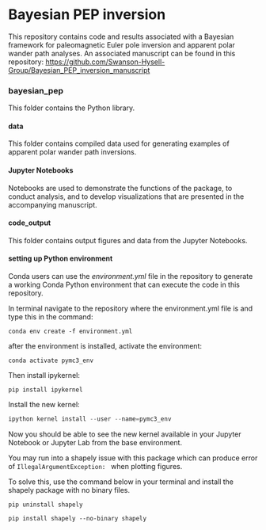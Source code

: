 # Bayesian PEP inversion

This repository contains code and results associated with a Bayesian framework for paleomagnetic Euler pole inversion and apparent polar wander path analyses. An associated manuscript can be found in this repository: https://github.com/Swanson-Hysell-Group/Bayesian_PEP_inversion_manuscript 



### bayesian_pep

This folder contains the Python library.



#### data 

This folder contains compiled data used for generating examples of apparent polar wander path inversions.



#### Jupyter Notebooks

Notebooks are used to demonstrate the functions of the package, to conduct analysis, and to develop visualizations that are presented in the accompanying manuscript.


#### code_output 

This folder contains output figures and data from the Jupyter Notebooks.



#### setting up Python environment

Conda users can use the _environment.yml_ file in the repository to generate a working Conda Python environment  that can execute the code in this repository. 



In terminal navigate to the repository where the environment.yml file is and type this in the command:

`conda env create -f environment.yml`



after the environment is installed, activate the environment:

`conda activate pymc3_env`



Then install ipykernel:

`pip install ipykernel`



Install the new kernel:

```python
ipython kernel install --user --name=pymc3_env
```



Now you should be able to see the new kernel available in your Jupyter Notebook or Jupyter Lab from the base environment.



You may run into a shapely issue with this package which can produce error of `IllegalArgumentException: ` when plotting figures.

To solve this, use the command below in your terminal and install the shapely package with no binary files.

`pip uninstall shapely`

`pip install shapely --no-binary shapely`





